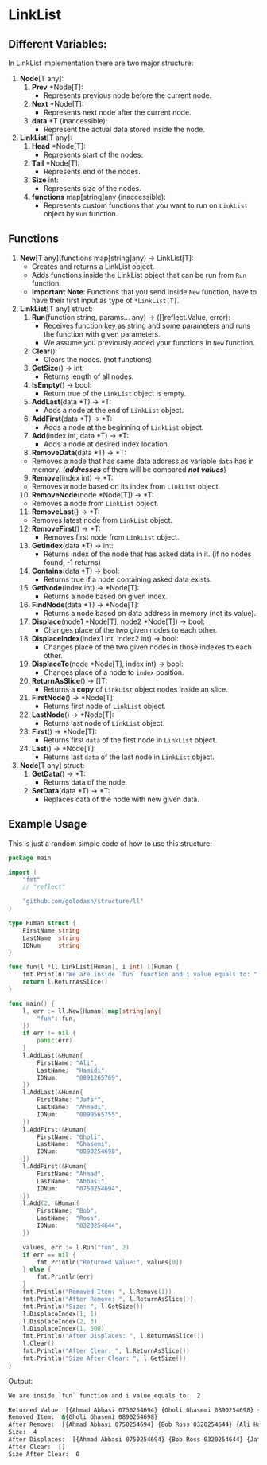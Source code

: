 # LinkList

## Different Variables:

In LinkList implementation there are two major structure:

1. **Node**[T any]:
   1. **Prev** *Node[T]:
      - Represents previous node before the current node.
   2. **Next** *Node[T]:
      - Represents next node after the current node.
   3. **data** *T (inaccessible):
      - Represent the actual data stored inside the node.
2. **LinkList**[T any]:
   1. **Head** *Node[T]:
      - Represents start of the nodes.
   2. **Tail** *Node[T]:
      - Represents end of the nodes.
   3. **Size** int:
      - Represents size of the nodes.
   4. **functions** map[string]any (inaccessible):
      - Represents custom functions that you want to run on `LinkList` object by `Run` function.

## Functions

1. **New**[T any](functions map[string]any) -> LinkList[T]:
   - Creates and returns a LinkList object.
   - Adds functions inside the LinkList object that can be run from `Run` function.
   - **Important Note**: Functions that you send inside `New` function, have to have their first input as type of `*LinkList[T]`.
2. **LinkList**[T any] struct:
   1. **Run**(function string, params... any) -> ([]reflect.Value, error):
      - Receives function key as string and some parameters and runs the function with given parameters.
      - We assume you previously added your functions in `New` function.
   2. **Clear**():
      - Clears the nodes. (not functions)
   3. **GetSize**() -> int:
      - Returns length of all nodes.
   4. **IsEmpty**() -> bool:
      - Return true of the `LinkList` object is empty.
   5. **AddLast**(data *T) -> *T:
      - Adds a node at the end of `LinkList` object.
   6. **AddFirst**(data *T) -> *T:
      - Adds a node at the beginning of `LinkList` object.
   7. **Add**(index int, data *T) -> *T:
      - Adds a node at desired index location.
   8.  **RemoveData**(data *T) -> *T:
      - Removes a node that has same data address as variable `data` has in memory. (***addresses*** of them will be compared ***not values***)
   9.  **Remove**(index int) -> *T:
      - Removes a node based on its index from `LinkList` object.
   10. **RemoveNode**(node *Node[T]) -> *T:
      - Removes a node from `LinkList` object.
   11. **RemoveLast**() -> *T:
      - Removes latest node from `LinkList` object.
   12. **RemoveFirst**() -> *T:
       - Removes first node from `LinkList` object.
   13. **GetIndex**(data *T) -> int:
       - Returns index of the node that has asked data in it. (if no nodes found, -1 returns)
   14. **Contains**(data *T) -> bool:
       - Returns true if a node containing asked data exists.
   15. **GetNode**(index int) -> *Node[T]:
       - Returns a node based on given index.
   16. **FindNode**(data *T) -> *Node[T]:
       - Returns a node based on data address in memory (not its value).
   17. **Displace**(node1 *Node[T], node2 *Node[T]) -> bool:
       - Changes place of the two given nodes to each other.
   18. **DisplaceIndex**(index1 int, index2 int) -> bool:
       - Changes place of the two given nodes in those indexes to each other.
   19. **DisplaceTo**(node *Node[T], index int) -> bool:
       - Changes place of a node to `index` position.
   20. **ReturnAsSlice**() -> []T:
       - Returns a **copy** of `LinkList` object nodes inside an slice.
   21. **FirstNode**() -> *Node[T]:
       - Returns first node of `LinkList` object.
   22. **LastNode**() -> *Node[T]:
       - Returns last node of `LinkList` object.
   23. **First**() -> *Node[T]:
       - Returns first `data` of the first node in `LinkList` object.
   24. **Last**() -> *Node[T]:
       - Returns last `data` of the last node in `LinkList` object.
3. **Node**[T any] struct:
   1. **GetData**() -> *T:
       - Returns data of the node.
   2. **SetData**(data *T) -> *T:
       - Replaces data of the node with new given data.

## Example Usage

This is just a random simple code of how to use this structure:

```go
package main

import (
	"fmt"
	// "reflect"

	"github.com/golodash/structure/ll"
)

type Human struct {
	FirstName string
	LastName  string
	IDNum     string
}

func fun(l *ll.LinkList[Human], i int) []Human {
	fmt.Println("We are inside `fun` function and i value equals to: ", i, "\n")
	return l.ReturnAsSlice()
}

func main() {
	l, err := ll.New[Human](map[string]any{
		"fun": fun,
	})
	if err != nil {
		panic(err)
	}
	l.AddLast(&Human{
		FirstName: "Ali",
		LastName:  "Hamidi",
		IDNum:     "0891265769",
	})
	l.AddLast(&Human{
		FirstName: "Jafar",
		LastName:  "Ahmadi",
		IDNum:     "0090565755",
	})
	l.AddFirst(&Human{
		FirstName: "Gholi",
		LastName:  "Ghasemi",
		IDNum:     "0890254698",
	})
	l.AddFirst(&Human{
		FirstName: "Ahmad",
		LastName:  "Abbasi",
		IDNum:     "0750254694",
	})
	l.Add(2, &Human{
		FirstName: "Bob",
		LastName:  "Ross",
		IDNum:     "0320254644",
	})

	values, err := l.Run("fun", 2)
	if err == nil {
		fmt.Println("Returned Value:", values[0])
	} else {
		fmt.Println(err)
	}
	fmt.Println("Removed Item: ", l.Remove(1))
	fmt.Println("After Remove: ", l.ReturnAsSlice())
	fmt.Println("Size: ", l.GetSize())
	l.DisplaceIndex(1, 1)
	l.DisplaceIndex(2, 3)
	l.DisplaceIndex(1, 500)
	fmt.Println("After Displaces: ", l.ReturnAsSlice())
	l.Clear()
	fmt.Println("After Clear: ", l.ReturnAsSlice())
	fmt.Println("Size After Clear: ", l.GetSize())
}
```

Output:
```bash
We are inside `fun` function and i value equals to:  2 

Returned Value: [{Ahmad Abbasi 0750254694} {Gholi Ghasemi 0890254698} {Bob Ross 0320254644} {Ali Hamidi 0891265769} {Jafar Ahmadi 0090565755}]
Removed Item:  &{Gholi Ghasemi 0890254698}
After Remove:  [{Ahmad Abbasi 0750254694} {Bob Ross 0320254644} {Ali Hamidi 0891265769} {Jafar Ahmadi 0090565755}]
Size:  4
After Displaces:  [{Ahmad Abbasi 0750254694} {Bob Ross 0320254644} {Jafar Ahmadi 0090565755} {Ali Hamidi 0891265769}]
After Clear:  []
Size After Clear:  0
```